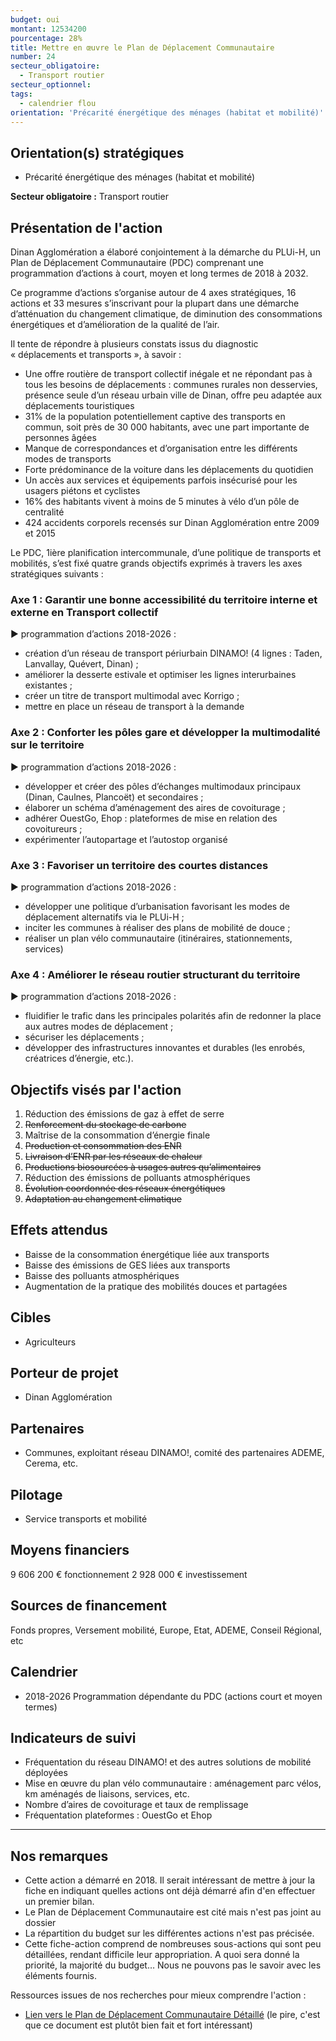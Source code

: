 ```yaml
---
budget: oui
montant: 12534200
pourcentage: 28%
title: Mettre en œuvre le Plan de Déplacement Communautaire
number: 24
secteur_obligatoire:
  - Transport routier
secteur_optionnel:
tags:
  - calendrier flou
orientation: 'Précarité énergétique des ménages (habitat et mobilité)'
---
```


## Orientation(s) stratégiques

- Précarité énergétique des ménages (habitat et mobilité)

**Secteur obligatoire :** Transport routier

## Présentation de l'action

Dinan Agglomération a élaboré conjointement à la démarche du PLUi-H, un Plan de Déplacement Communautaire (PDC) comprenant une programmation d’actions à court, moyen et long termes de 2018 à 2032.

Ce programme d’actions s’organise autour de 4 axes stratégiques, 16 actions et 33 mesures s’inscrivant pour la plupart dans une démarche d’atténuation du changement climatique, de diminution des consommations énergétiques et d’amélioration de la qualité de l’air.

Il tente de répondre à plusieurs constats issus du diagnostic « déplacements et transports », à savoir :
- Une offre routière de transport collectif inégale et ne répondant pas à tous les besoins de déplacements : communes rurales non desservies, présence seule d’un réseau urbain ville de Dinan, offre peu adaptée aux déplacements touristiques
- 31% de la population potentiellement captive des transports en commun, soit près de 30 000 habitants, avec une part importante de personnes âgées
- Manque de correspondances et d’organisation entre les différents modes de transports
- Forte prédominance de la voiture dans les déplacements du quotidien
- Un accès aux services et équipements parfois insécurisé pour les usagers piétons et cyclistes
- 16% des habitants vivent à moins de 5 minutes à vélo d’un pôle de centralité
- 424 accidents corporels recensés sur Dinan Agglomération entre 2009 et 2015

Le PDC, 1ière planification intercommunale, d’une politique de transports et mobilités, s’est fixé quatre grands objectifs exprimés à travers les axes stratégiques suivants :

### Axe 1 : Garantir une bonne accessibilité du territoire interne et externe en Transport collectif
► programmation d’actions 2018-2026 :
- création d’un réseau de transport périurbain DINAMO! (4 lignes : Taden, Lanvallay, Quévert, Dinan) ;
- améliorer la desserte estivale et optimiser les lignes interurbaines existantes ;
- créer un titre de transport multimodal avec Korrigo ;
- mettre en place un réseau de transport à la demande

### Axe 2 : Conforter les pôles gare et développer la multimodalité sur le territoire
► programmation d’actions 2018-2026 :
- développer et créer des pôles d’échanges multimodaux principaux (Dinan, Caulnes, Plancoët) et secondaires ;
- élaborer un schéma d’aménagement des aires de covoiturage ;
- adhérer OuestGo, Ehop : plateformes de mise en relation des covoitureurs ;
- expérimenter l’autopartage et l’autostop organisé

### Axe 3 : Favoriser un territoire des courtes distances
► programmation d’actions 2018-2026 :
- développer une politique d’urbanisation favorisant les modes de déplacement alternatifs via le PLUi-H ;
- inciter les communes à réaliser des plans de mobilité de douce ;
- réaliser un plan vélo communautaire (itinéraires, stationnements, services)

### Axe 4 : Améliorer le réseau routier structurant du territoire
► programmation d’actions 2018-2026 :
- fluidifier le trafic dans les principales polarités afin de redonner la place aux autres modes de déplacement ;
- sécuriser les déplacements ;
- développer des infrastructures innovantes et durables (les enrobés, créatrices d’énergie, etc.).

## Objectifs visés par l'action

1. Réduction des émissions de gaz à effet de serre
2. ~~Renforcement du stockage de carbone~~
3. Maîtrise de la consommation d’énergie finale
4. ~~Production et consommation des ENR~~
5. ~~Livraison d’ENR par les réseaux de chaleur~~
6. ~~Productions biosourcées à usages autres qu’alimentaires~~
7. Réduction des émissions de polluants atmosphériques
8. ~~Évolution coordonnée des réseaux énergétiques~~
9. ~~Adaptation au changement climatique~~

## Effets attendus

- Baisse de la consommation énergétique liée aux transports
- Baisse des émissions de GES liées aux transports
- Baisse des polluants atmosphériques
- Augmentation de la pratique des mobilités douces et partagées

## Cibles

- Agriculteurs

## Porteur de projet

- Dinan Agglomération

## Partenaires

- Communes, exploitant réseau DINAMO!, comité des partenaires ADEME, Cerema, etc.

## Pilotage

- Service transports et mobilité

## Moyens financiers

9 606 200 € fonctionnement
2 928 000 € investissement

## Sources de financement

Fonds propres, Versement mobilité, Europe, Etat, ADEME, Conseil Régional, etc

## Calendrier

- 2018-2026 Programmation dépendante du PDC (actions court et moyen termes)

## Indicateurs de suivi

- Fréquentation du réseau DINAMO! et des autres solutions de mobilité déployées
- Mise en œuvre du plan vélo communautaire : aménagement parc vélos, km aménagés de liaisons, services, etc.
- Nombre d’aires de covoiturage et taux de remplissage
- Fréquentation plateformes : OuestGo et Ehop

---

## Nos remarques

<!-- 14 sous-action :
- 150 000€/sous-action/an :
  - 114 400 € de fonctionnement / sous-action / an = 3,8 ETP / sous-action
  - 34 900€ d'investissement / sous-action/an
Pas sure que ces calculs aient une utilité ici -->

- Cette action a démarré en 2018. Il serait intéressant de mettre à jour la fiche en indiquant quelles actions ont déjà démarré afin d'en effectuer un premier bilan.
- Le Plan de Déplacement Communautaire est cité mais n'est pas joint au dossier
- La répartition du budget sur les différentes actions n'est pas précisée.
- Cette fiche-action comprend de nombreuses sous-actions qui sont peu détaillées, rendant difficile leur appropriation. A quoi sera donné la priorité, la majorité du budget… Nous ne pouvons pas le savoir avec les éléments fournis.


Ressources issues de nos recherches pour mieux comprendre l'action :
- [Lien vers le Plan de Déplacement Communautaire Détaillé](https://www.dinan-agglomeration.fr/Media/Fichiers/3.-URBANISME-HABITAT-MOBILITE/1.-Urbanisme/11.-Plan-de-Deplacement-Communautaire) (le pire, c'est que ce document est plutôt bien fait et fort intéressant)
